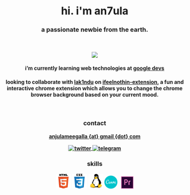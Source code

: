 <h1 align="center">hi. i'm an7ula</h1> <h3 align="center">a passionate newbie from the earth.</h3> <br> <p align="center"> <img src="https://img.icons8.com/stickers/2x/grey.png" align="center" width="144px"> </p> <h4 align="center">i’m currently learning web technologies at <a href="https://web.dev/learn/" target="blank">google devs</a> </h4> <h4 align="center">looking to collaborate with <a href="https://github.com/lak1ndu" target="blank">lak1ndu</a> on <a href="https://github.com/an7ula-codes/ifeelnothin-extension" target="blank">ifeelnothin-extension</a>, a fun and interactive chrome extension which allows you to change the chrome browser background based on your current mood.</h4> <br> <h3 align="center">contact</h3> <p align="center"> <a href="mailto:anjulameegalla@gmail.com?subject=Hi%2C%20Anjula." target="blank"> <b> anjulameegalla {at} gmail {dot} com </a> </p> <p align="center"> <a href="https://twitter.com/an7ula" target="blank"> <img align="center" src="https://img.icons8.com/color/2x/twitter.png" alt="twitter" width="43" /> </a> <a href="https://t.me/an7ula" target="blank"> <img align="center" src="https://img.icons8.com/color/2x/telegram-app.png" alt="telegram" width="40" /> </a> </p> <h3 align="center">skills</h3> <p align="center"> <img src="https://raw.githubusercontent.com/devicons/devicon/master/icons/html5/html5-original-wordmark.svg" alt="html5" width="40"/> <img src="https://raw.githubusercontent.com/devicons/devicon/master/icons/css3/css3-original-wordmark.svg" alt="css3" width="40"/> <img src="https://raw.githubusercontent.com/devicons/devicon/master/icons/linux/linux-original.svg" alt="linux" width="40"/> <img src="https://raw.githubusercontent.com/devicons/devicon/master/icons/canva/canva-original.svg" width="35"/> &nbsp; <img src="https://raw.githubusercontent.com/devicons/devicon/master/icons/premierepro/premierepro-original.svg" alt="premierepro" width="33"/> </p>
